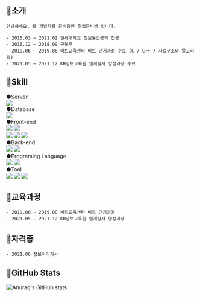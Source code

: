 
## 👋소개
```
안녕하세요. 웹 개발자를 준비중인 취업준비생 입니다.

- 2015.03 ~ 2021.02 한세대학교 정보통신공학 전공
- 2016.12 ~ 2018.09 군복무
- 2019.06 ~ 2019.08 비트교육센터 비트 단기과정 수료 (C / C++ / 자료구조와 알고리즘)
- 2021.05 ~ 2021.12 KH정보교육원 웹개발자 양성과정 수료 
```

## 📓Skill
●Server<br/> 
 <img src="https://img.shields.io/badge/SpringBoot-6DB33F?style=flat-square&logo=SpringBoot&logoColor=white"/><br/> 
●Database<br/> 
 <img src="https://img.shields.io/badge/MySQL-4479A1?style=flat-square&logo=MySQL&logoColor=white"/><br/> 
●Front-end<br/> 
 <img src="https://img.shields.io/badge/Vue.js-4FC08D?style=flat-square&logo=Vue.js&logoColor=white"/> 
 <img src="https://img.shields.io/badge/Vuetify-1867C0?style=flat-square&logo=Vuetify&logoColor=white"/><br/> 
 <img src="https://img.shields.io/badge/HTML5-E34F26?style=flat-square&logo=HTML5&logoColor=white"/>
 <img src="https://img.shields.io/badge/Css3-1572B6?style=flat-square&logo=Css3&logoColor=white"/>
 <img src="https://img.shields.io/badge/JavaScript-F7DF1E?style=flat-square&logo=JavaScript&logoColor=white"/><br/> 
●Back-end<br/> 
 <img src="https://img.shields.io/badge/Spring-6DB33F?style=flat-square&logo=Spring&logoColor=white"/>
 <img src="https://img.shields.io/badge/Spring JPA-46BD7B?style=flat-square&logo=Spring&logoColor=white"/><br/> 
●Programing Language<br/> 
 <img src="https://img.shields.io/badge/Java-007396?style=flat-square&logo=Java&logoColor=white"/>
 <img src="https://img.shields.io/badge/Python-3776AB?style=flat-square&logo=Python&logoColor=white"/><br/> 
●Tool<br/>
 <img src="https://img.shields.io/badge/Slack-4A154B?style=flat-square&logo=Slack&logoColor=white"/>
 <img src="https://img.shields.io/badge/Github-181717?style=flat-square&logo=Github&logoColor=white"/>
 <img src="https://img.shields.io/badge/Trello-0052CC?style=flat-square&logo=Trello&logoColor=white"/>


## 👋교육과정
```
- 2019.06 ~ 2019.08 비트교육센터 비트 단기과정 
- 2021.05 ~ 2021.12 KH정보교육원 웹개발자 양성과정 
```
## 👋자격증
```
- 2021.06 정보처리기사
```
## 👋GitHub Stats
![Anurag's GitHub stats](https://github-readme-stats.vercel.app/api?username=ChoiJunHwanzz&&show_icons=true&theme=dracula)
